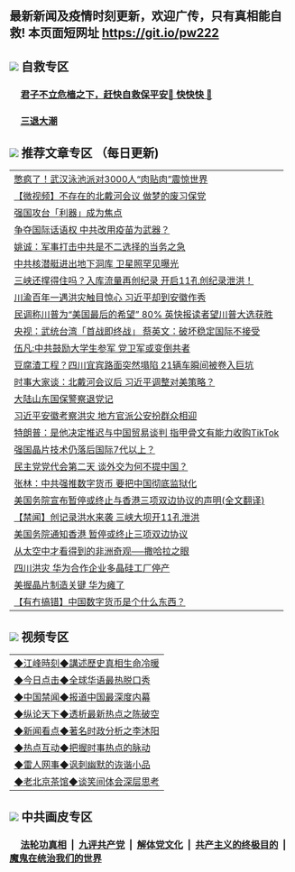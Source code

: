 ## 最新新闻及疫情时刻更新，欢迎广传，只有真相能自救! 本页面短网址 https://git.io/pw222



## <img src="https://img.icons8.com/cute-clipart/2x/circled-right.png">  自救专区

 ### &nbsp;&nbsp;&nbsp;&nbsp; [君子不立危樯之下，赶快自救保平安🍎 快快快 📩](https://github.com/pwgy/td/blob/master/README.md)
 
 ### &nbsp;&nbsp;&nbsp;&nbsp; [三退大潮](https://is.gd/fCPoKo) 
 
## <img src="https://img.icons8.com/cute-clipart/2x/circled-right.png"> 推荐文章专区 （每日更新)

<Table>
<tr><td colspan="2" align="left"><a href="https://smvylrcg.xhuyd.press/?name=c1213965&key=encdeuyadochlaxz&from=pw2">憋疯了！武汉泳池派对3000人“肉贴肉”震惊世界</a></td></tr>
<tr><td colspan="2" align="left"><a href="https://smvylrcg.xhuyd.press/?name=c1213947&key=encdeuyadochlaxz&from=pw2">【微视频】不存在的北戴河会议 做梦的废习保党</a></td></tr>
<tr><td colspan="2" align="left"><a href="https://smvylrcg.xhuyd.press/?name=c1213998&key=encdeuyadochlaxz&from=pw2">强国攻台「利器」成为焦点</a></td></tr>
<tr><td colspan="2" align="left"><a href="https://smvylrcg.xhuyd.press/?name=c1214002&key=encdeuyadochlaxz&from=pw2">争夺国际话语权 中共改用疫苗为武器？</a></td></tr>
<tr><td colspan="2" align="left"><a href="https://smvylrcg.xhuyd.press/?name=c1213961&key=encdeuyadochlaxz&from=pw2">姚诚：军事打击中共是不二选择的当务之急</a></td></tr>
<tr><td colspan="2" align="left"><a href="https://smvylrcg.xhuyd.press/?name=c1214001&key=encdeuyadochlaxz&from=pw2">中共核潜艇进出地下洞库 卫星照罕见曝光</a></td></tr>
<tr><td colspan="2" align="left"><a href="https://smvylrcg.xhuyd.press/?name=c1214004&key=encdeuyadochlaxz&from=pw2">三峡还撑得住吗？入库流量再创纪录 开启11孔创纪录泄洪！</a></td></tr>
<tr><td colspan="2" align="left"><a href="https://smvylrcg.xhuyd.press/?name=c1213995&key=encdeuyadochlaxz&from=pw2">川渝百年一遇洪灾触目惊心 习近平却到安徽作秀</a></td></tr>
<tr><td colspan="2" align="left"><a href="https://smvylrcg.xhuyd.press/?name=c1214007&key=encdeuyadochlaxz&from=pw2">民调称川普为“美国最后的希望” 80% 英快报读者望川普大选获胜</a></td></tr>
<tr><td colspan="2" align="left"><a href="https://smvylrcg.xhuyd.press/?name=c1213994&key=encdeuyadochlaxz&from=pw2">央视：武统台湾「首战即终战」 蔡英文：破坏稳定国际不接受</a></td></tr>
<tr><td colspan="2" align="left"><a href="https://smvylrcg.xhuyd.press/?name=c1214008&key=encdeuyadochlaxz&from=pw2">伍凡:中共鼓励大学生参军 党卫军或变倒共者</a></td></tr>
<tr><td colspan="2" align="left"><a href="https://smvylrcg.xhuyd.press/?name=c1214005&key=encdeuyadochlaxz&from=pw2">豆腐渣工程？四川宜宾路面突然塌陷 21辆车瞬间被卷入巨坑</a></td></tr>
<tr><td colspan="2" align="left"><a href="https://smvylrcg.xhuyd.press/?name=c1213942&key=encdeuyadochlaxz&from=pw2">时事大家谈：北戴河会议后 习近平调整对美策略？</a></td></tr>
<tr><td colspan="2" align="left"><a href="https://smvylrcg.xhuyd.press/?name=c1213900&key=encdeuyadochlaxz&from=pw2">大陆山东国保警察退党记</a></td></tr>
<tr><td colspan="2" align="left"><a href="https://smvylrcg.xhuyd.press/?name=c1213940&key=encdeuyadochlaxz&from=pw2">习近平安徽考察洪灾 地方官派公安扮群众相迎</a></td></tr>
<tr><td colspan="2" align="left"><a href="https://smvylrcg.xhuyd.press/?name=c1213996&key=encdeuyadochlaxz&from=pw2">特朗普：是他决定推迟与中国贸易谈判 指甲骨文有能力收购TikTok</a></td></tr>
<tr><td colspan="2" align="left"><a href="https://smvylrcg.xhuyd.press/?name=c1213997&key=encdeuyadochlaxz&from=pw2">强国晶片技术仍落后国际7代以上？</a></td></tr>
<tr><td colspan="2" align="left"><a href="https://smvylrcg.xhuyd.press/?name=c1213968&key=encdeuyadochlaxz&from=pw2">民主党党代会第二天 谈外交为何不提中国？</a></td></tr>
<tr><td colspan="2" align="left"><a href="https://smvylrcg.xhuyd.press/?name=c1213925&key=encdeuyadochlaxz&from=pw2">张林：中共强推数字货币 要把中国彻底监狱化</a></td></tr>
<tr><td colspan="2" align="left"><a href="https://smvylrcg.xhuyd.press/?name=c1213963&key=encdeuyadochlaxz&from=pw2">美国务院宣布暂停或终止与香港三项双边协议的声明(全文翻译)</a></td></tr>
<tr><td colspan="2" align="left"><a href="https://smvylrcg.xhuyd.press/?name=c1213977&key=encdeuyadochlaxz&from=pw2">【禁闻】创记录洪水来袭 三峡大坝开11孔泄洪</a></td></tr>
<tr><td colspan="2" align="left"><a href="https://smvylrcg.xhuyd.press/?name=c1213946&key=encdeuyadochlaxz&from=pw2">美国务院通知香港 暂停或终止三项双边协议</a></td></tr>
<tr><td colspan="2" align="left"><a href="https://smvylrcg.xhuyd.press/?name=c1213966&key=encdeuyadochlaxz&from=pw2">从太空中才看得到的非洲奇观──撒哈拉之眼</a></td></tr>
<tr><td colspan="2" align="left"><a href="https://smvylrcg.xhuyd.press/?name=c1214006&key=encdeuyadochlaxz&from=pw2">四川洪灾 华为合作企业多晶硅工厂停产</a></td></tr>
<tr><td colspan="2" align="left"><a href="https://smvylrcg.xhuyd.press/?name=c1213964&key=encdeuyadochlaxz&from=pw2">美握晶片制造关键 华为瘫了</a></td></tr>
<tr><td colspan="2" align="left"><a href="https://smvylrcg.xhuyd.press/?name=c1213920&key=encdeuyadochlaxz&from=pw2">【有冇搞错】中国数字货币是个什么东西？</a></td></tr>

</Table>

## <img src="https://img.icons8.com/cute-clipart/2x/circled-right.png"> 视频专区
 
 <Table>
   <tr>
   <td colspan="2" align=left> 
<a href="https://kmyaoayewvhx.xhyte.press/oo.aspx?name=c922850&key=wybpblbewupvzpbn&from=pw2&tag=9877">◆江峰時刻◆講述歷史真相生命冷暖</a><br/>
    </td>
  </tr>
   <tr>
   <td colspan="2" align=left> 
<a href="https://kmyaoayewvhx.xhyte.press/oo.aspx?name=c816850&key=wybpblbewupvzpbn&from=pw2&tag=9877">◆今日点击◆全球华语最热脱口秀</a><br/>
    </td>
  </tr>
  <tr>
  <td colspan="2" align=left>
<a href="https://kmyaoayewvhx.xhyte.press/oo.aspx?name=c816860&key=wybpblbewupvzpbn&from=pw2&tag=99733110">◆中国禁闻◆报道中国最深度内幕</a><br/>
   </tr>
  <tr>
     <td colspan="2" align=left>
<a href="https://kmyaoayewvhx.xhyte.press/oo.aspx?name=c816855&key=wybpblbewupvzpbn&from=pw2&tag=997110">◆纵论天下◆透析最新热点之陈破空</a><br/>
   </tr>
   <tr>
      <td colspan="2" align=left>
<a href="https://kmyaoayewv4hx.xhyte.press/oo.aspx?name=c838308&key=wybpblbewupvzpbn&from=pw2&tag=9973110">◆新闻看点◆著名时政分析之李沐阳</a><br/>
   </tr>
   <tr>
     <td colspan="2" align=left>
<a href="https://kmy4aoayewvhx.xhyte.press/oo.aspx?name=c816852&key=wybpblbewupvzpbn&from=pw2&tag=9733110">◆热点互动◆把握时事热点的脉动</a><br/>
   </tr>
   <tr>
      <td colspan="2" align=left>
<a href="https://kmyaoaye4wvhx.xhyte.press/oo.aspx?name=c816694&key=wybpblbewupvzpbn&from=pw2&tag=93310">◆雷人网事◆讽刺幽默的诙谐小品</a><br/>
   </tr>
   <tr>
    <td colspan="2" align=left>
<a href="https://kmyao4ayewvhx.xhyte.press/oo.aspx?name=c816650&key=wybpblbewupvzpbn&from=pw2&tag=9973110">◆老北京茶馆◆谈笑间体会深层思考</a><br/>
   </tr>
</Table>
 
## <img src="https://img.icons8.com/cute-clipart/2x/circled-right.png"> 中共画皮专区


 ### &nbsp;&nbsp;&nbsp;&nbsp; [法轮功真相](https://github.com/begood0513/basic/blob/master/README.md) &nbsp;|&nbsp; [九评共产党](https://github.com/begood0513/9ping.md/blob/master/README.md) &nbsp;|&nbsp; [解体党文化](https://github.com/begood0513/jtdwh.md/blob/master/README.md)   &nbsp;|&nbsp; [共产主义的终极目的](https://github.com/begood0513/gczydzjmd.md/blob/master/README.md) &nbsp;|&nbsp; [魔鬼在统治我们的世界](https://github.com/begood0513/gczydzjmd.md/blob/master/README.md) 

